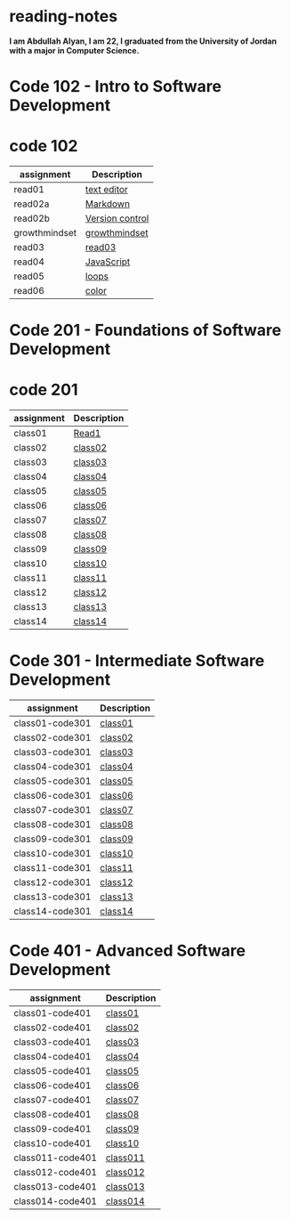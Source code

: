 # reading-notes
**I am Abdullah Alyan, I am 22, I graduated from the University of Jordan with a major in Computer Science.**

# Code 102 - Intro to Software Development

# code 102

| assignment    | Description                       |
| ------------- | --------------------------------- |
| read01        | [text editor](Read01.md)          |
| read02a       | [Markdown](Read02a.md)            |
|read02b        | [Version control](Read02b.md)     |
|growthmindset  | [growthmindset](growthmindset.md) |
|read03         | [read03](Read03.md)               |
|read04         | [JavaScript](Read04.md)           |
| read05        | [loops](Read05.md)                |
|read06         | [color](Read06.md)                | 

# Code 201 - Foundations of Software Development


# code 201 

| assignment    | Description                       |
| ------------- | --------------------------------- |
|class01        |[Read1](Read001.md)                |
|class02        |[class02](class02.md)              |
|class03        |[class03](class03.md)              |
|class04        |[class04](class04.md)              |
|class05        |[class05](clsss05.md)              |
|class06        |[class06](class06.md)              |
|class07        |[class07](class07.md)              |
|class08        |[class08](class08.md)              |
|class09        |[class09](class09.md)              |
|class10        |[class10](class10.md)              |
|class11        |[class11](class11.md)              |
|class12        |[class12](class12.md)              |
|class13        |[class13](class13.md)              |
|class14        |[class14](class14.md)              |

# Code 301 - Intermediate Software Development

| assignment      | Description                       |
| -------------   | --------------------------------- |
|class01-code301  |[class01](class01-code301.md)      |
|class02-code301  |[class02](class02-code301.md)      |
|class03-code301  |[class03](class03-code301.md)      |
|class04-code301  |[class04](class04-code301.md)      |
|class05-code301  |[class05](class05-code301.md)      |
|class06-code301  |[class06](class06-code301.md)      |
|class07-code301  |[class07](class07-code301.md)      |
|class08-code301  |[class08](class08-code301.md)      |
|class09-code301  |[class09](class09-code301.md)      |
|class10-code301  |[class10](class10-code301.md)      |
|class11-code301  |[class11](class11-code301.md)      |
|class12-code301  |[class12](class12-code301.md)      |
|class13-code301  |[class13](class13-code301.md)      |
|class14-code301  |[class14](class14-code301.md)      |

# Code 401 - Advanced Software Development

| assignment      | Description                       |
| -------------   | --------------------------------- |
|class01-code401  |[class01](class01-code401.md)      | 
|class02-code401  |[class02](class02-code401.md)      |         
|class03-code401  |[class03](class03-code401.md)      |     
|class04-code401  |[class04](class04-code401.md)      |    
|class05-code401  |[class05](class05-code401.md)      | 
|class06-code401  |[class06](class06-code401.md)      |  
|class07-code401  |[class07](class07-code401.md)      |         
|class08-code401  |[class08](class08-code401.md)      |    
|class09-code401  |[class09](class09-code401.md)      |      
|class10-code401  |[class10](class10-code401.md)      |                                    
|class011-code401  |[class011](class11-code401.md)    |   
|class012-code401  |[class012](class12-code401.md)    |        
|class013-code401  |[class013](class13-code401.md)    |   
|class014-code401  |[class014](class14-code401.md)    |                                  



